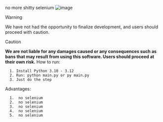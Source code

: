 no more shitty selenium
![image](https://github.com/user-attachments/assets/81f5c238-d0d6-45c9-8aa7-3fe7f112730e)
> [!WARNING]  
> We have not had the opportunity to finalize development, and users should proceed with caution.

> [!CAUTION]
> **We are not liable for any damages caused or any consequences such as bans that may result from using this software. Users should proceed at their own risk.**
How to run:
```
  1. Install Python 3.10 - 3.12
  2. Run: python main.py or py main.py
  3. Just do the step
```

Advantages:
```
  1.  no selenium
  2.  no selenium
  3.  no selenium
  4.  no selenium
  5.  no selenium
```
